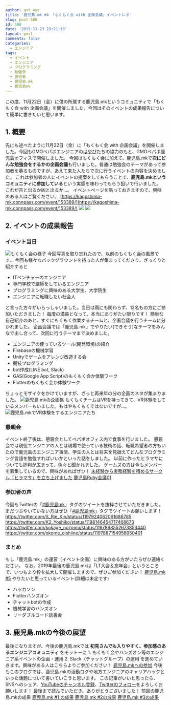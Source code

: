 ```yaml
---
author: qst_exe
title: '鹿児島.mk #4 「もくもく会 with 企画会議」イベントレポ'
slug: post-500
id: 500
date: '2019-11-23 19:21:33'
layout: post
comments: false
categories:
  - エンジニア
tags:
  - イベント
  - エンジニア
  - プログラミング
  - 勉強会
  - 鹿児島
  - 鹿児島.mk
  - 鹿児島mk
---
```


この度、11月22日（金）に僕の所属する<span class="pinkline">鹿児島.mk</span>というコミュニティで<span class="pinkline">「もくもく会 with 企画会議」</span>を開催しました。今回はそのイベントの成果報告について簡単に書きたいと思います。

## 1\. 概要

先にも述べたように11月22日（金）に「もくもく会 with 企画会議」を開催しました。今回もGMOペパボエンジニアの[はやぴ](https://twitter.com/hayapi_ppb)たちの協力のもと、GMOペパボ鹿児島オフィスで開催しました。 今回はもくもく会に加えて、鹿児島.mkで<span class="pinkline" style="font-weight: bold;">次にどんな勉強会をするかの企画会議</span>も行いました。普通は勉強会のテーマがあって参加者を募るものですが、あえて来た人たちで次に行うイベントの内容を決めました。 これは参加者の人にイベントの提案をしてもらうことで、<span class="pinkline" style="font-weight: bold;">鹿児島.mkというコミュニティに参加している</span>という実感を味わってもらう狙いで行いました。 これが吉と出るか凶と出るか…。 イベントページを貼っておきますので、興味のある人はご覧ください。 [https://kagoshima-mk.connpass.com/event/153389/](https://kagoshima-mk.connpass.com/event/153389/) [![](https://www27.a8.net/svt/bgt?aid=190921185611&wid=001&eno=01&mid=s00000000404022006000&mc=1)](https://px.a8.net/svt/ejp?a8mat=35O3Q9+A3RVEA+348+3N0NDT) ![](https://www19.a8.net/0.gif?a8mat=35O3Q9+A3RVEA+348+3N0NDT)

## 2\. イベントの成果報告

### イベント当日

![もくもく会の様子](https://blog.hhg-exe.jp/wp-content/uploads/2019/07/4206ef9f-20190712_192534-1024x768.jpg) 今回写真を取り忘れたので、以前のもくもく会の風景です… 今回も様々なバックグラウンドを持った人が集まってくださり、ざっくりと紹介すると

<div class="background-filter">

*   ITベンチャーのエンジニア
*   専門学校で講師をしているエンジニア
*   プログラミングに興味のある大学生、大学院生
*   エンジニアに転職したい社会人

</div>

と言った方々がいらっしゃいました。当日は雨にも関わらず、12名もの方にご参加いただきました！ 毎度の満員となって、本当にありがたい限りです！ 簡単な自己紹介のあと、すぐにもくもく作業するチームと、企画会議を行うチームに分かれました。 企画会議では「鹿児島.mk」でやりたい(できそう)なテーマをみんなで出し合って、次回に行うテーマまで決めました。

<div class="background-filter">

*   エンジニアの使っているツール(開発環境)の紹介
*   Firebaseの機械学習
*   Unityでゲームをアレンジ改造する会
*   競技プログラミング
*   bot作成(LINE bot, Slack)
*   GAS(Google App Script)のもくもく会か体験ワーク
*   Flutterのもくもく会か体験ワーク

</div>

ちょっとモザイクをかけていますが、ざっと再来年の分の企画のネタが集まりました。 ![鹿児島.mkの企画集](https://blog.hhg-exe.jp/wp-content/uploads/2019/11/f89f733f-gxtazurkvllzic81574503775_1574503789.jpg) もくもくチームは<span class="pinkline">VRを持ってきて、VR体験</span>をしているメンバーもいました。もはやもくもくではないですが…。 ![鹿児島.mkでVR体験をするエンジニアたち](https://blog.hhg-exe.jp/wp-content/uploads/2019/11/033964ee-ej-ersouwae5ga--768x1024.jpeg)

### 懇親会

イベント終了後は、懇親会としてペパボオフィス内で食事を行いました。 懇親会では現役エンジニアの人とは現場で使っている技術の話、転職希望者の方もいたので鹿児島のエンジニア事情、学生の人とは将来を見据えてどんなプログラミング言語を勉強すればいいかといった話をしました。 以前に作ったヒラマサについても評判が広まって、色々と聞かれました。 ゲームズの方は今もメンバーを募集しているので、興味があればぜひ！ [未経験から実務経験を積めるサークル「ヒラマサ」を立ち上げました](https://blog.hhg-exe.jp/hiramasa/344/) [鹿児島Ruby会議01](https://k-ruby.github.io/kagoshima-rubykaigi01/)

### 参加者の声

今回もTwitterの「[#鹿児島mk](https://twitter.com/search?q=%23鹿児島mk)」タグのツイートを抜粋させていただきました。まだつぶやいていない方はぜひ「[#鹿児島mk](https://twitter.com/search?q=%23鹿児島mk)」タグでツイートお願いします！ https://twitter.com/S_Rie_Kin/status/1197924062061686785 https://twitter.com/K2_Yoshiko/status/1198146454717468673 https://twitter.com/kokage_nozomu/status/1197898552673853440 https://twitter.com/okome_oishiine/status/1197887154958950401

### まとめ

もし「鹿児島.mk」の運営（イベント企画）に興味のある方がいたらぜひ連絡ください。 なお、2019年最後の鹿児島.mkは「LT大会＆忘年会」というところで、いつもより枠を拡大して開催しますので、ぜひご参加ください！ [鹿児島.mk #5](https://kagoshima-mk.connpass.com/event/157114/) やりたいと思っているイベント(詳細は未定です)

<div class="background-filter">

*   ハッカソン
*   Flutterハンズオン
*   チャットbotの作成
*   機械学習のハンズオン
*   リーダブルコード読書会

</div>

## 3\. 鹿児島.mkの今後の展望

最後になりますが、今後の鹿児島.mkでは <span class="pinkline" style="font-weight: bold;">初見さんでも入りやすく、参加感のあるエンジニアコミュニティ</span> をモットーに 1\. もくもく会やハンズオン等のエンジニア系イベントの企画・運用 2\. Slack（チャットグループ）の運用 を進めていきます。興味がある人はこちらよりご参加ください！ [鹿児島.mkへの参加](https://join.slack.com/t/kagoshima-mk/shared_invite/enQtNzMxNzc3NTQ4NDM5LTI4NGU3NjQzYjZjNjI3MDU3MWU2YmMxNGJjNzU0N2NkOTg3MGJhZGZjZDUwYTkzMGRmMGQ1ZDNiNTVlYmNmNTQ) 今後もこのブログでは、鹿児島.mkの活動ログや地方エンジニアのキャリアハックといった話題について書いていこうと思います。 この記事がいいと思ったら、SNSへのシェア、[YouTubeのチャンネル登録](https://www.youtube.com/channel/UCuYiSs3MVn3BWtHPsGQ8vIA?sub_confirmation=1)、[Twitterのフォロー](https://twitter.com/kusutann)をよろしくお願いします！ 最後まで読んでいただき、ありがとうございました！ 前回の鹿児島.mkの成果 [鹿児島.mk #1 の成果](https://blog.hhg-exe.jp/engineer/158/) [鹿児島.mk #2の成果](https://blog.hhg-exe.jp/engineer/357/) [鹿児島.mk #3の成果](https://blog.hhg-exe.jp/engineer/447/)

